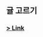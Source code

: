 ## 귤 고르기

### [> Link](https://school.programmers.co.kr/learn/courses/30/lessons/138476?language=javascript)
